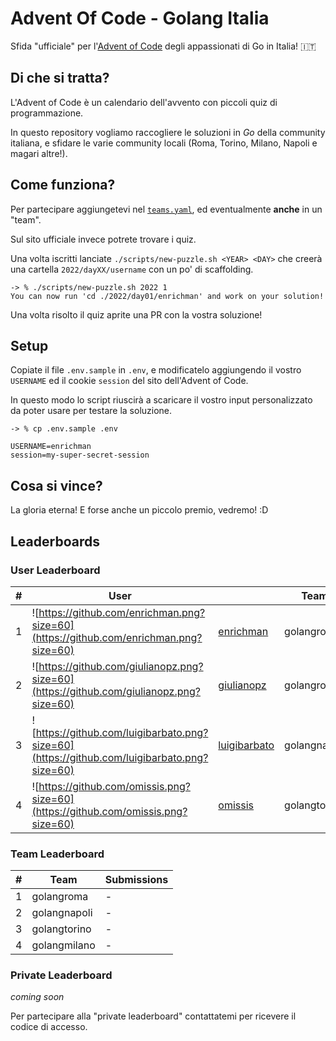 # Advent Of Code - Golang Italia

Sfida "ufficiale" per l'[Advent of Code](https://adventofcode.com/) degli appassionati di Go in Italia! :it:

## Di che si tratta?

L'Advent of Code è un calendario dell'avvento con piccoli quiz di programmazione.  

In questo repository vogliamo raccogliere le soluzioni in *Go* della community italiana, e sfidare le varie community locali (Roma, Torino, Milano, Napoli e magari altre!).


## Come funziona?

Per partecipare aggiungetevi nel [`teams.yaml`](./teams.yaml), ed eventualmente **anche** in un "team".  

Sul sito ufficiale invece potrete trovare i quiz.

Una volta iscritti lanciate `./scripts/new-puzzle.sh <YEAR> <DAY>` che creerà una cartella `2022/dayXX/username` con un po' di scaffolding.

```
-> % ./scripts/new-puzzle.sh 2022 1                                                                                                  
You can now run 'cd ./2022/day01/enrichman' and work on your solution!
```

Una volta risolto il quiz aprite una PR con la vostra soluzione!

## Setup

Copiate il file `.env.sample` in `.env`, e modificatelo aggiungendo il vostro `USERNAME` ed il cookie `session` del sito dell'Advent of Code.  

In questo modo lo script riuscirà a scaricare il vostro input personalizzato da poter usare per testare la soluzione.

```
-> % cp .env.sample .env
```
```
USERNAME=enrichman
session=my-super-secret-session
```

## Cosa si vince?

La gloria eterna! E forse anche un piccolo premio, vedremo! :D

## Leaderboards

### User Leaderboard

| # | User  | | Team  | Submissions  | 
|---|-------|-|-------|--------------|
| 1 | ![https://github.com/enrichman.png?size=60](https://github.com/enrichman.png?size=60) | [enrichman](https://github.com/enrichman) | golangroma | 0 (2022) <br /> 3 (2021) <br /> 0 (2020) |
| 2 | ![https://github.com/giulianopz.png?size=60](https://github.com/giulianopz.png?size=60) | [giulianopz](https://github.com/giulianopz) | golangroma | 0 (2022) <br /> 0 (2021) <br /> 0 (2020) |
| 3 | ![https://github.com/luigibarbato.png?size=60](https://github.com/luigibarbato.png?size=60) | [luigibarbato](https://github.com/luigibarbato) | golangnapoli | 0 (2022) <br /> 0 (2021) <br /> 0 (2020) |
| 4 | ![https://github.com/omissis.png?size=60](https://github.com/omissis.png?size=60) | [omissis](https://github.com/omissis) | golangtorino | 0 (2022) <br /> 0 (2021) <br /> 0 (2020) |

### Team Leaderboard

| # | Team  | Submissions  | 
|---|-------|--------------|
| 1 | golangroma | - |
| 2 | golangnapoli | - |
| 3 | golangtorino | - |
| 4 | golangmilano | - |

### Private Leaderboard

_coming soon_

Per partecipare alla "private leaderboard" contattatemi per ricevere il codice di accesso.
